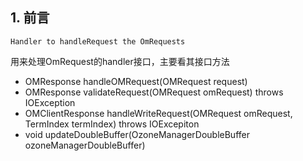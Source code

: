 ## 1. 前言

```
Handler to handleRequest the OmRequests
```

用来处理OmRequest的handler接口，主要看其接口方法

* OMResponse handleOMRequest(OMRequest request)
* OMResponse validateRequest(OMRequest omRequest) throws IOException
* OMClientResponse handleWriteRequest(OMRequest omRequest, TermIndex termIndex) throws IOExcepiton
* void updateDoubleBuffer(OzoneManagerDoubleBuffer ozoneManagerDoubleBuffer)

